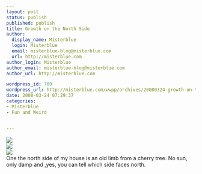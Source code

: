 ```yaml
---
layout: post
status: publish
published: publish
title: Growth on the North Side
author:
  display_name: Misterblue
  login: Misterblue
  email: misterblue-blog@misterblue.com
  url: http://misterblue.com
author_login: Misterblue
author_email: misterblue-blog@misterblue.com
author_url: http://misterblue.com

wordpress_id: 709
wordpress_url: http://misterblue.com/wwpp/archives/20080324-growth-on-the-north-side
date: 2008-03-24 07:29:37
categories:
- Misterblue
- Fun and Weird


---
```

<div class="g2image_float_left"><a href="/images/oldimages/1902"><img src="/images/oldimages/thumb/1902" class="oldImageThumb"/></a></div><div class="g2image_float_right"><a href="/images/oldimages/1905"><img src="/images/oldimages/thumb/1905" class="oldImageThumb"/></a></div><div class="g2image_float_righ"><a href="/images/oldimages/1908"><img src="/images/oldimages/thumb/1908" class="oldImageThumb"/></a></div>One the north side of my house is an old limb from a cherry tree. No sun, only damp and ,yes, you can tell which side faces north.
